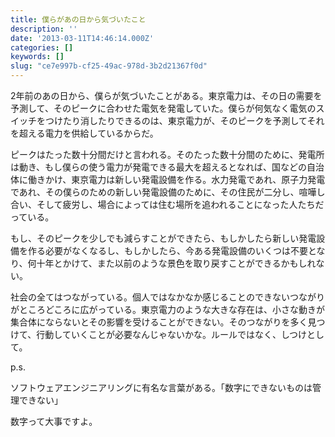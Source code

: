 ```yaml
---
title: 僕らがあの日から気づいたこと
description: ''
date: '2013-03-11T14:46:14.000Z'
categories: []
keywords: []
slug: "ce7e997b-cf25-49ac-978d-3b2d21367f0d"
---
```

2年前のあの日から、僕らが気づいたことがある。東京電力は、その日の需要を予測して、そのピークに合わせた電気を発電していた。僕らが何気なく電気のスイッチをつけたり消したりできるのは、東京電力が、そのピークを予測してそれを超える電力を供給しているからだ。

ピークはたった数十分間だけと言われる。そのたった数十分間のために、発電所は動き、もし僕らの使う電力が発電できる最大を超えるとなれば、国などの自治体に働きかけ、東京電力は新しい発電設備を作る。水力発電であれ、原子力発電であれ、その僕らのための新しい発電設備のために、その住民が二分し、喧嘩し合い、そして疲労し、場合によっては住む場所を追われることになった人たちだっている。

もし、そのピークを少しでも減らすことができたら、もしかしたら新しい発電設備を作る必要がなくなるし、もしかしたら、今ある発電設備のいくつは不要となり、何十年とかけて、また以前のような景色を取り戻すことができるかもしれない。

社会の全てはつながっている。個人ではなかなか感じることのできないつながりがところどころに広がっている。東京電力のような大きな存在は、小さな動きが集合体にならないとその影響を受けることができない。そのつながりを多く見つけて、行動していくことが必要なんじゃないかな。ルールではなく、しつけとして。

p.s.  
  
ソフトウェアエンジニアリングに有名な言葉がある。「数字にできないものは管理できない」  
  
数字って大事ですよ。